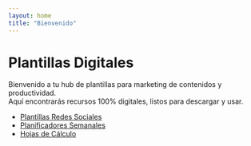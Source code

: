 ```yaml
---
layout: home
title: "Bienvenido"
---
```


# Plantillas Digitales

Bienvenido a tu hub de plantillas para marketing de contenidos y productividad.  
Aquí encontrarás recursos 100% digitales, listos para descargar y usar.

- [Plantillas Redes Sociales](/templates/social-media/)  
- [Planificadores Semanales](/templates/planners/)  
- [Hojas de Cálculo](/templates/spreadsheets/)  
